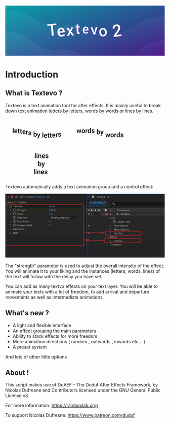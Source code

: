 ![](img/banner.png)
# Introduction

## What is Textevo ?

Textevo is a text animation tool for after effects. It is mainly useful to break down text animation letters by letters, words by words or lines by lines.

![](img/gifs/letters_by_letters.gif)![](img/gifs/words_by_words.gif)![](img/gifs/lines_by_lines.gif)

Textevo automatically adds a text animation group and a control effect:

![](img/te_controls.png)

The "strength" parameter is used to adjust the overall intensity of the effect. You will animate it to your liking and the instances (letters, words, lines) of the text will follow with the delay you have set.

You can add as many textvo effects on your text layer. You will be able to animate your texts with a lot of freedom, to add arrival and departure movements as well as intermediate animations. 

## What's new ?

- A light and flexible interface
- An effect grouping the main parameters 
- Ability to stack effects for more freedom
- More animation directions ( random , outwards , inwards etc... )
- A preset system

And lots of other little options

## About !

This script makes use of DuAEF - The Duduf After Effects Framework, by Nicolas Dufresne and Contributors licensed under the GNU General Public License v3. 
 
For more information: https://rainboxlab.org/ 
 
To support Nicolas Dufresne: https://www.patreon.com/duduf 

